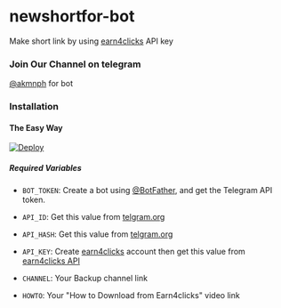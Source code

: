 # newshortfor-bot

Make short link by using [earn4clicks](https://earn4clicks.in) API key
### Join Our Channel on telegram 
[@akmnph](t.me/hornyworld22) for bot
### Installation

#### The Easy Way

[![Deploy](https://www.herokucdn.com/deploy/button.svg)](https://heroku.com/deploy?template=https://github.com/Trydisk/newshortfor)

##### Required Variables

* `BOT_TOKEN`: Create a bot using [@BotFather](https://telegram.dog/BotFather), and get the Telegram API token.

* `API_ID`: Get this value from [telgram.org](https://my.telegram.org/apps)
* `API_HASH`: Get this value from [telgram.org](https://my.telegram.org/apps)
* `API_KEY`: Create [earn4clicks](https://earn4clicks.in) account then get this value from [earn4clicks API](https://earn4clicks.in/member/tools/api)
* `CHANNEL`: Your Backup channel link
* `HOWTO`: Your "How to Download from Earn4clicks" video link
